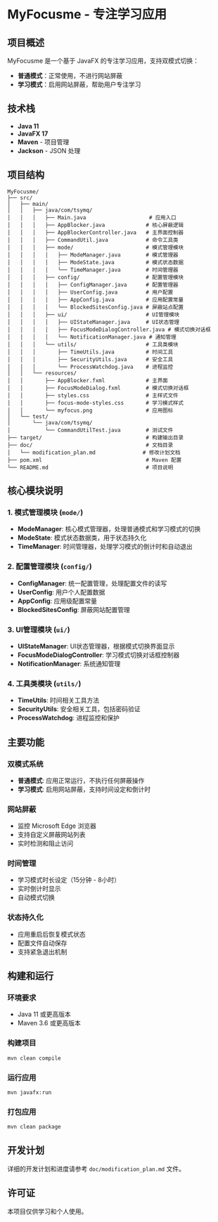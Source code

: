 # MyFocusme - 专注学习应用

## 项目概述

MyFocusme 是一个基于 JavaFX 的专注学习应用，支持双模式切换：
- **普通模式**：正常使用，不进行网站屏蔽
- **学习模式**：启用网站屏蔽，帮助用户专注学习

## 技术栈

- **Java 11**
- **JavaFX 17**
- **Maven** - 项目管理
- **Jackson** - JSON 处理

## 项目结构

```
MyFocusme/
├── src/
│   ├── main/
│   │   ├── java/com/tsymq/
│   │   │   ├── Main.java                    # 应用入口
│   │   │   ├── AppBlocker.java             # 核心屏蔽逻辑
│   │   │   ├── AppBlockerController.java   # 主界面控制器
│   │   │   ├── CommandUtil.java            # 命令工具类
│   │   │   ├── mode/                       # 模式管理模块
│   │   │   │   ├── ModeManager.java        # 模式管理器
│   │   │   │   ├── ModeState.java          # 模式状态数据
│   │   │   │   └── TimeManager.java        # 时间管理器
│   │   │   ├── config/                     # 配置管理模块
│   │   │   │   ├── ConfigManager.java      # 配置管理器
│   │   │   │   ├── UserConfig.java         # 用户配置
│   │   │   │   ├── AppConfig.java          # 应用配置常量
│   │   │   │   └── BlockedSitesConfig.java # 屏蔽站点配置
│   │   │   ├── ui/                         # UI管理模块
│   │   │   │   ├── UIStateManager.java     # UI状态管理
│   │   │   │   ├── FocusModeDialogController.java # 模式切换对话框
│   │   │   │   └── NotificationManager.java # 通知管理
│   │   │   └── utils/                      # 工具类模块
│   │   │       ├── TimeUtils.java          # 时间工具
│   │   │       ├── SecurityUtils.java      # 安全工具
│   │   │       └── ProcessWatchdog.java    # 进程监控
│   │   └── resources/
│   │       ├── AppBlocker.fxml             # 主界面
│   │       ├── FocusModeDialog.fxml        # 模式切换对话框
│   │       ├── styles.css                  # 主样式文件
│   │       ├── focus-mode-styles.css       # 学习模式样式
│   │       └── myfocus.png                 # 应用图标
│   └── test/
│       └── java/com/tsymq/
│           └── CommandUtilTest.java        # 测试文件
├── target/                                 # 构建输出目录
├── doc/                                    # 文档目录
│   └── modification_plan.md               # 修改计划文档
├── pom.xml                                 # Maven 配置
└── README.md                               # 项目说明
```

## 核心模块说明

### 1. 模式管理模块 (`mode/`)
- **ModeManager**: 核心模式管理器，处理普通模式和学习模式的切换
- **ModeState**: 模式状态数据类，用于状态持久化
- **TimeManager**: 时间管理器，处理学习模式的倒计时和自动退出

### 2. 配置管理模块 (`config/`)
- **ConfigManager**: 统一配置管理，处理配置文件的读写
- **UserConfig**: 用户个人配置数据
- **AppConfig**: 应用级配置常量
- **BlockedSitesConfig**: 屏蔽网站配置管理

### 3. UI管理模块 (`ui/`)
- **UIStateManager**: UI状态管理器，根据模式切换界面显示
- **FocusModeDialogController**: 学习模式切换对话框控制器
- **NotificationManager**: 系统通知管理

### 4. 工具类模块 (`utils/`)
- **TimeUtils**: 时间相关工具方法
- **SecurityUtils**: 安全相关工具，包括密码验证
- **ProcessWatchdog**: 进程监控和保护

## 主要功能

### 双模式系统
- **普通模式**: 应用正常运行，不执行任何屏蔽操作
- **学习模式**: 启用网站屏蔽，支持时间设定和倒计时

### 网站屏蔽
- 监控 Microsoft Edge 浏览器
- 支持自定义屏蔽网站列表
- 实时检测和阻止访问

### 时间管理
- 学习模式时长设定（15分钟 - 8小时）
- 实时倒计时显示
- 自动模式切换

### 状态持久化
- 应用重启后恢复模式状态
- 配置文件自动保存
- 支持紧急退出机制

## 构建和运行

### 环境要求
- Java 11 或更高版本
- Maven 3.6 或更高版本

### 构建项目
```bash
mvn clean compile
```

### 运行应用
```bash
mvn javafx:run
```

### 打包应用
```bash
mvn clean package
```

## 开发计划

详细的开发计划和进度请参考 `doc/modification_plan.md` 文件。

## 许可证

本项目仅供学习和个人使用。 